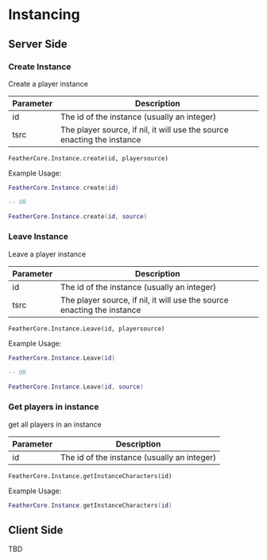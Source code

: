 # Instancing

## Server Side
### Create Instance
Create a player instance

|Parameter| Description|
|--|--|
| id | The id of the instance (usually an integer) |
| tsrc | The player source, if nil, it will use the source enacting the instance |

`FeatherCore.Instance.create(id, playersource)`

Example Usage:

```lua
FeatherCore.Instance.create(id)

-- OR

FeatherCore.Instance.create(id, source)
```

### Leave Instance <Badge type="tip" text="Server Side Only" />
Leave a player instance

|Parameter| Description|
|--|--|
| id | The id of the instance (usually an integer) |
| tsrc | The player source, if nil, it will use the source enacting the instance |

`FeatherCore.Instance.Leave(id, playersource)`

Example Usage:

```lua
FeatherCore.Instance.Leave(id)

-- OR

FeatherCore.Instance.Leave(id, source)
```

### Get players in instance <Badge type="tip" text="Server Side Only" />
get all players in an instance

|Parameter| Description|
|--|--|
| id | The id of the instance (usually an integer) |

`FeatherCore.Instance.getInstanceCharacters(id)`

Example Usage:

```lua
FeatherCore.Instance.getInstanceCharacters(id)
```

## Client Side
TBD